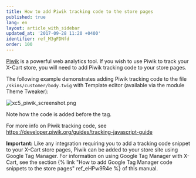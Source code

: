 ```yaml
---
title: How to add Piwik tracking code to the store pages
published: true
lang: en
layout: article_with_sidebar
updated_at: '2017-09-28 11:20 +0400'
identifier: ref_M3gFDNfd
order: 100
---
```


[Piwik](https://piwik.org/ "How to add Piwik tracking code to the store pages") is a powerful web analytics tool. If you wish to use Piwik to track your X-Cart store, you will need to add Piwik tracking code to your store pages.

The following example demonstrates adding Piwik tracking code to the file `/skins/customer/body.twig` with Template editor (available via the module Theme Tweaker):

   ![xc5_piwik_screenshot.png]({{site.baseurl}}/attachments/ref_M3gFDNfd/xc5_piwik_screenshot.png)

Note how the code is added before the </head> tag.

For more info on Piwik tracking code, see https://developer.piwik.org/guides/tracking-javascript-guide

**Important:** Like any integration requiring you to add a tracking code snippet to your X-Cart store pages, Piwik can be added to your store site using Google Tag Manager. For information on using Google Tag Manager with X-Cart, see the section {% link "How to add Google Tag Manager code snippets to the store pages" ref_eHPw9R4e %} of this manual.
